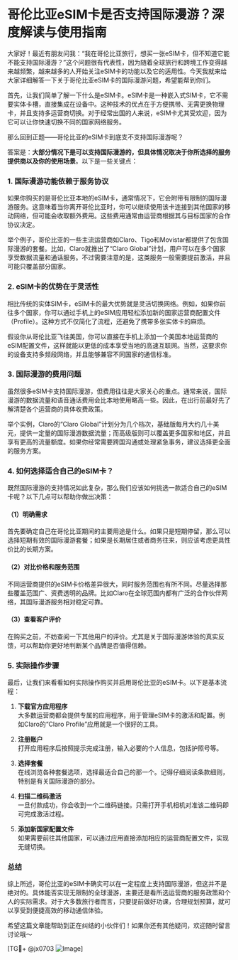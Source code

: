 # 哥伦比亚eSIM卡是否支持国际漫游？深度解读与使用指南

大家好！最近有朋友问我：“我在哥伦比亚旅行，想买一张eSIM卡，但不知道它能不能支持国际漫游？”这个问题很有代表性，因为随着全球旅行和跨境工作变得越来越频繁，越来越多的人开始关注eSIM卡的功能以及它的适用性。今天我就来给大家详细解答一下关于哥伦比亚eSIM卡的国际漫游问题，希望能帮到你们。

首先，让我们简单了解一下什么是eSIM卡。eSIM卡是一种嵌入式SIM卡，它不需要实体卡槽，直接集成在设备中。这种技术的优点在于方便携带、无需更换物理卡，并且支持多运营商切换。对于经常出国的人来说，eSIM卡尤其受欢迎，因为它可以让你快速切换不同的国家网络服务。

那么回到正题——哥伦比亚的eSIM卡到底支不支持国际漫游呢？

答案是：**大部分情况下是可以支持国际漫游的，但具体情况取决于你所选择的服务提供商以及你的使用场景**。以下是一些关键点：

### 1. **国际漫游功能依赖于服务协议**
如果你购买的是哥伦比亚本地的eSIM卡，通常情况下，它会附带有限制的国际漫游服务。这意味着当你离开哥伦比亚时，你可以继续使用该卡连接到其他国家的移动网络，但可能会收取额外费用。这些费用通常由运营商根据其与目标国家的合作协议决定。

举个例子，哥伦比亚的一些主流运营商如Claro、Tigo和Movistar都提供了包含国际漫游的套餐。比如，Claro就推出了“Claro Global”计划，用户可以在多个国家享受数据流量和通话服务。不过需要注意的是，这类服务一般需要提前激活，并且可能只覆盖部分国家。

### 2. **eSIM卡的优势在于灵活性**
相比传统的实体SIM卡，eSIM卡的最大优势就是灵活切换网络。例如，如果你前往多个国家，你可以通过手机上的eSIM应用轻松添加新的国家运营商配置文件（Profile）。这种方式不仅简化了流程，还避免了携带多张实体卡的麻烦。

假设你从哥伦比亚飞往美国，你可以直接在手机上添加一个美国本地运营商的eSIM配置文件，这样就能以更低的成本享受当地的高速互联网。当然，这要求你的设备支持多频段网络，并且能够兼容不同国家的通信标准。

### 3. **国际漫游的费用问题**
虽然很多eSIM卡支持国际漫游，但费用往往是大家关心的重点。通常来说，国际漫游的数据流量和语音通话费用会比本地使用略高一些。因此，在出行前最好先了解清楚各个运营商的具体收费政策。

举个实例，Claro的“Claro Global”计划分为几个档次，基础版每月大约几十美元，提供一定量的国际漫游数据流量；而高级版则可以覆盖更多国家和地区，并且享有更高的流量额度。如果你经常需要跨国沟通或处理紧急事务，建议选择更全面的服务方案。

### 4. **如何选择适合自己的eSIM卡？**
既然国际漫游的支持情况如此复杂，那么我们应该如何挑选一款适合自己的eSIM卡呢？以下几点可以帮助你做出决策：

#### （1）明确需求
首先要确定自己在哥伦比亚期间的主要用途是什么。如果只是短期停留，那么可以选择短期有效的国际漫游套餐；如果是长期居住或者商务往来，则应该考虑更具性价比的长期方案。

#### （2）对比价格和服务范围
不同运营商提供的eSIM卡价格差异很大，同时服务范围也有所不同。尽量选择那些覆盖范围广、资费透明的品牌。比如Claro在全球范围内都有广泛的合作伙伴网络，其国际漫游服务相对稳定可靠。

#### （3）查看客户评价
在购买之前，不妨查阅一下其他用户的评价。尤其是关于国际漫游体验的真实反馈，可以帮助你更好地判断某个品牌是否值得信赖。

### 5. **实际操作步骤**
最后，让我们来看看如何实际操作购买并启用哥伦比亚的eSIM卡。以下是基本流程：

1. **下载官方应用程序**  
   大多数运营商都会提供专属的应用程序，用于管理eSIM卡的激活和配置。例如Claro的“Claro Profile”应用就是一个很好的工具。

2. **注册账户**  
   打开应用程序后按照提示完成注册，输入必要的个人信息，包括护照号等。

3. **选择套餐**  
   在线浏览各种套餐选项，选择最适合自己的那一个。记得仔细阅读条款细则，特别是有关国际漫游的部分。

4. **扫描二维码激活**  
   一旦付款成功，你会收到一个二维码链接。只需打开手机相机对准该二维码即可完成激活过程。

5. **添加新国家配置文件**  
   如果需要前往其他国家，可以通过应用直接添加相应的运营商配置文件，实现无缝切换。

### 总结
综上所述，哥伦比亚的eSIM卡确实可以在一定程度上支持国际漫游，但这并不是绝对的。具体能否实现无限制的全球漫游，主要还是看所选运营商的服务政策和个人的实际需求。对于大多数旅行者而言，只要提前做好功课，合理规划预算，就可以享受到便捷高效的移动通信体验。

希望这篇文章能帮助到正在纠结的小伙伴们！如果你还有其他疑问，欢迎随时留言讨论哦～

[TG💪+ @jx0703 ![Image](https://github.com/user-attachments/assets/dbca1d08-cadb-493c-b0ec-ad6f7a83f270)]